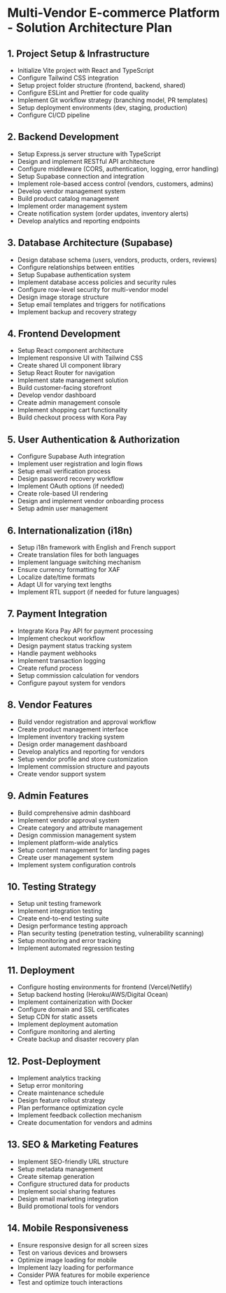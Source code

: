 # Multi-Vendor E-commerce Platform - Solution Architecture Plan

## 1. Project Setup & Infrastructure

- Initialize Vite project with React and TypeScript
- Configure Tailwind CSS integration
- Setup project folder structure (frontend, backend, shared)
- Configure ESLint and Prettier for code quality
- Implement Git workflow strategy (branching model, PR templates)
- Setup deployment environments (dev, staging, production)
- Configure CI/CD pipeline

## 2. Backend Development

- Setup Express.js server structure with TypeScript
- Design and implement RESTful API architecture
- Configure middleware (CORS, authentication, logging, error handling)
- Setup Supabase connection and integration
- Implement role-based access control (vendors, customers, admins)
- Develop vendor management system
- Build product catalog management
- Implement order management system
- Create notification system (order updates, inventory alerts)
- Develop analytics and reporting endpoints

## 3. Database Architecture (Supabase)

- Design database schema (users, vendors, products, orders, reviews)
- Configure relationships between entities
- Setup Supabase authentication system
- Implement database access policies and security rules
- Configure row-level security for multi-vendor model
- Design image storage structure
- Setup email templates and triggers for notifications
- Implement backup and recovery strategy

## 4. Frontend Development

- Setup React component architecture
- Implement responsive UI with Tailwind CSS
- Create shared UI component library
- Setup React Router for navigation
- Implement state management solution
- Build customer-facing storefront
- Develop vendor dashboard
- Create admin management console
- Implement shopping cart functionality
- Build checkout process with Kora Pay

## 5. User Authentication & Authorization

- Configure Supabase Auth integration
- Implement user registration and login flows
- Setup email verification process
- Design password recovery workflow
- Implement OAuth options (if needed)
- Create role-based UI rendering
- Design and implement vendor onboarding process
- Setup admin user management

## 6. Internationalization (i18n)

- Setup i18n framework with English and French support
- Create translation files for both languages
- Implement language switching mechanism
- Ensure currency formatting for XAF
- Localize date/time formats
- Adapt UI for varying text lengths
- Implement RTL support (if needed for future languages)

## 7. Payment Integration

- Integrate Kora Pay API for payment processing
- Implement checkout workflow
- Design payment status tracking system
- Handle payment webhooks
- Implement transaction logging
- Create refund process
- Setup commission calculation for vendors
- Configure payout system for vendors

## 8. Vendor Features

- Build vendor registration and approval workflow
- Create product management interface
- Implement inventory tracking system
- Design order management dashboard
- Develop analytics and reporting for vendors
- Setup vendor profile and store customization
- Implement commission structure and payouts
- Create vendor support system

## 9. Admin Features

- Build comprehensive admin dashboard
- Implement vendor approval system
- Create category and attribute management
- Design commission management system
- Implement platform-wide analytics
- Setup content management for landing pages
- Create user management system
- Implement system configuration controls

## 10. Testing Strategy

- Setup unit testing framework
- Implement integration testing
- Create end-to-end testing suite
- Design performance testing approach
- Plan security testing (penetration testing, vulnerability scanning)
- Setup monitoring and error tracking
- Implement automated regression testing

## 11. Deployment

- Configure hosting environments for frontend (Vercel/Netlify)
- Setup backend hosting (Heroku/AWS/Digital Ocean)
- Implement containerization with Docker
- Configure domain and SSL certificates
- Setup CDN for static assets
- Implement deployment automation
- Configure monitoring and alerting
- Create backup and disaster recovery plan

## 12. Post-Deployment

- Implement analytics tracking
- Setup error monitoring
- Create maintenance schedule
- Design feature rollout strategy
- Plan performance optimization cycle
- Implement feedback collection mechanism
- Create documentation for vendors and admins

## 13. SEO & Marketing Features

- Implement SEO-friendly URL structure
- Setup metadata management
- Create sitemap generation
- Configure structured data for products
- Implement social sharing features
- Design email marketing integration
- Build promotional tools for vendors

## 14. Mobile Responsiveness

- Ensure responsive design for all screen sizes
- Test on various devices and browsers
- Optimize image loading for mobile
- Implement lazy loading for performance
- Consider PWA features for mobile experience
- Test and optimize touch interactions